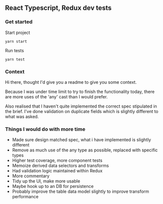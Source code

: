 ## React Typescript, Redux dev tests

### Get started
Start project
```
yarn start
```
Run tests
```
yarn test
```

### Context

Hi there, thought I'd give you a readme to give you some context.

Because I was under time limit to try to finish the functionality today, there are more uses of the 'any' cast than I would prefer.

Also realised that I haven't quite implemented the correct spec stipulated in the brief. I've done validation on duplicate fields which is slightly different to what was asked.

### Things I would do with more time
- Made sure design matched spec, what i have implemented is slightly different
- Remove as much use of the any type as possible, replaced with specific types
- Higher test coverage, more component tests
- Memoize derived data selectors and transforms
- Had validation logic maintained within Redux
- More commentary
- Tidy up the UI, make more usable
- Maybe hook up to an DB for persistence
- Probably improve the table data model slightly to improve transform performance
